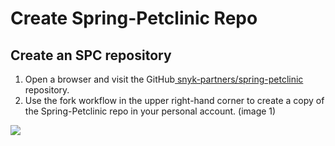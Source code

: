 # Create Spring-Petclinic Repo

## Create an SPC repository

1. Open a browser and visit the GitHub[ snyk-partners/spring-petclinic ](https://github.com/snyk-partners/spring-petclinic)repository.
2. Use the fork workflow in the upper right-hand corner to create a copy of the Spring-Petclinic repo in your personal account. (image 1)

![](https://partner-workshop-assets.s3.us-east-2.amazonaws.com/fork\_spc\_repo\_1.png)
